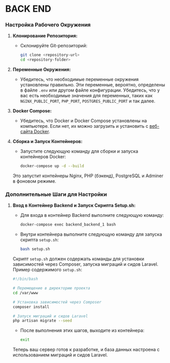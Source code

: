 # BACK END

### Настройка Рабочего Окружения

1. **Клонирование Репозитория:**
    - Склонируйте Git-репозиторий:

      ```bash
      git clone <repository-url>
      cd <repository-folder>
      ```

2. **Переменные Окружения:**
    - Убедитесь, что необходимые переменные окружения установлены правильно. Эти переменные, вероятно, определены в файле `.env` или другом файле конфигурации. Убедитесь, что у вас есть необходимые значения для переменных, таких как `NGINX_PUBLIC_PORT`, `PHP_PORT`, `POSTGRES_PUBLIC_PORT` и так далее.

3. **Docker Compose:**
    - Убедитесь, что Docker и Docker Compose установлены на компьютере. Если нет, их можно загрузить и установить с [веб-сайта Docker](https://www.docker.com/products/docker-desktop).

4. **Сборка и Запуск Контейнеров:**
    - Запустите следующую команду для сборки и запуска контейнеров Docker:

      ```bash
      docker-compose up -d --build
      ```

   Это запустит контейнеры Nginx, PHP (бэкенд), PostgreSQL и Adminer в фоновом режиме.

### Дополнительные Шаги для Настройки

1. **Вход в Контейнер Backend и Запуск Скрипта Setup.sh:**
    - Для входа в контейнер Backend выполните следующую команду:

      ```bash
      docker-compose exec backend_backend_1 bash
      ```

    - Внутри контейнера выполните следующую команду для запуска скрипта `setup.sh`:

      ```bash
      bash setup.sh
      ```

   Скрипт `setup.sh` должен содержать команды для установки зависимостей через Composer, запуска миграций и сидов Laravel. Пример содержимого `setup.sh`:

     ```bash
     #!/bin/bash

     # Перемещение в директорию проекта
     cd /var/www

     # Установка зависимостей через Composer
     composer install

     # Запуск миграций и сидов Laravel
     php artisan migrate --seed
     ```

    - После выполнения этих шагов, выходите из контейнера:

      ```bash
      exit
      ```

   Теперь ваш сервер готов к разработке, и база данных настроена с использованием миграций и сидов Laravel.

